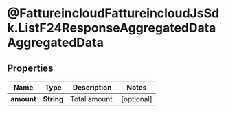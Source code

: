 # @FattureincloudFattureincloudJsSdk.ListF24ResponseAggregatedDataAggregatedData

## Properties

Name | Type | Description | Notes
------------ | ------------- | ------------- | -------------
**amount** | **String** | Total amount. | [optional] 


